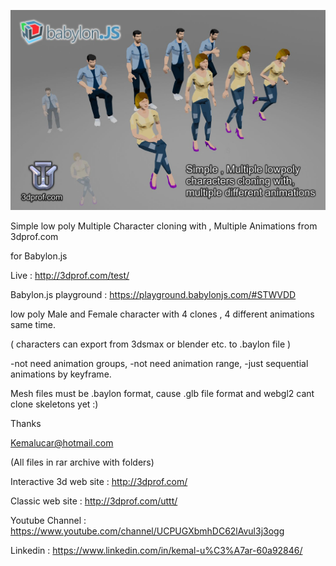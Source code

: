 ![3dprof.com](https://github.com/kemalucar/deneme/blob/master/bab3dprof.jpg?raw=true "Simple low poly Multiple Character clone with , Multiple Animations from 3dprof.com for Babylon.js")

Simple low poly Multiple Character cloning with , Multiple Animations from 3dprof.com

for Babylon.js

Live : http://3dprof.com/test/

Babylon.js playground : https://playground.babylonjs.com/#STWVDD

low poly Male and Female character with 4 clones , 4 different animations same time.

( characters can export from 3dsmax or blender etc. to .baylon file )

-not need animation groups,
-not need animation range,
-just sequential animations by keyframe.

Mesh files must be .baylon format, cause .glb file format and webgl2 cant clone skeletons yet :)

Thanks

Kemalucar@hotmail.com

(All files in rar archive with folders)

Interactive 3d web site : http://3dprof.com/

Classic web site : http://3dprof.com/uttt/

Youtube Channel : https://www.youtube.com/channel/UCPUGXbmhDC62lAvul3j3ogg

Linkedin : https://www.linkedin.com/in/kemal-u%C3%A7ar-60a92846/
